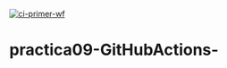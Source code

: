 [![ci-primer-wf](https://github.com/USERNAME/practica09-GitHubActions/actions/workflows/ci-primer-wf.yml/badge.svg)](https://github.com/USERNAME/practica09-GitHubActions/actions/workflows/ci-primer-wf.yml)

# practica09-GitHubActions-
